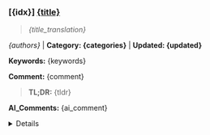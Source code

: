 ### [{idx}] [{title}]({url})
> *{title_translation}*

*{authors}* | **Category: {categories}** | **Updated: {updated}**

**Keywords:** {keywords}

**Comment:** {comment}

> **TL;DR:** {tldr}

**AI_Comments:** {ai_comment}

<details>
  <summary>Details</summary>

**Motivation:** {motivation}

**Method:** {method}

**Result:** {results}

**Conclusion:** {conclusion}

> **ai_Abstract:** {ai_Abstract}

> **摘要翻译:** {abstract_translation}

</details>
